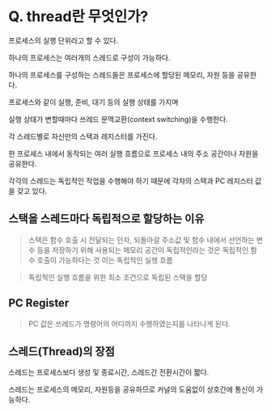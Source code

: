 # Q. thread란 무엇인가?

프로세스의 실행 단위라고 할 수 있다.

하나의 프로세스는 여러개의 스레드로 구성이 가능하다.

하나의 프로세스를 구성하는 스레드들은 프로세스에 할당된 메모리, 자원 등을 공유한다.

프로세스와 같이 실행, 준비, 대기 등의 실행 상태를 가지며

실행 상태가 변할때마다 쓰레드 문맥교환(context switching)을 수행한다.

각 스레드별로 자신만의 스택과 레지스터를 가진다.

한 프로세스 내에서 동작되는 여러 실행 흐름으로 프로세스 내의 주소 공간이나 자원을 공유한다.

각각의 스레드는 독립적인 작업을 수행해야 하기 때문에 각자의 스택과 PC 레지스터 값을 갖고 있다.

## 스택을 스레드마다 독립적으로 할당하는 이유

> 스택은 함수 호출 시 전달되는 인자, 되돌아갈 주소값 및 함수 내에서 선언하는 변수 등을 저장하기 위해 사용되는 메모리 공간이 독립적인라는 것은 독립적인 함수 호출이 가능하다는 것 이는 독립적인 실행 흐름

> 독립적인 실행 흐름을 위한 최소 조건으로 독립된 스택을 할당

## PC Register

> PC 값은 쓰레드가 명령어의 어디까지 수행하였는지를 나타나게 된다.

## 스레드(Thread)의 장점

스레드는 프로세스보다 생성 및 종료시간, 스레드간 전환시간이 짧다.

스레드는 프로세스의 메모리, 자원등을 공유하므로 커널의 도움없이 상호간에 통신이 가능하다.
